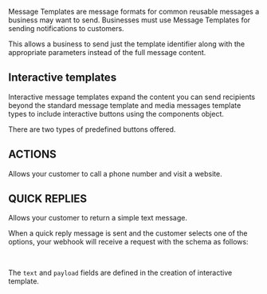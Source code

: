 Message Templates are message formats for common reusable messages a business may want to send. Businesses must use Message Templates for sending notifications to customers.

This allows a business to send just the template identifier along with the appropriate parameters instead of the full message content.

## Interactive templates

Interactive message templates expand the content you can send recipients beyond the standard message template and media messages template types to include interactive buttons using the components object.

There are two types of predefined buttons offered.

## ACTIONS

Allows your customer to call a phone number and visit a website.

## QUICK REPLIES

Allows your customer to return a simple text message.

When a quick reply message is sent and the customer selects one of the options, your webhook will receive a request with the schema as follows:

<SchemaDefinition schemaRef="#/components/schemas/events.quick-replies" />
<br>

The <code>text</code> and <code>payload</code> fields are defined in the creation of interactive template.
